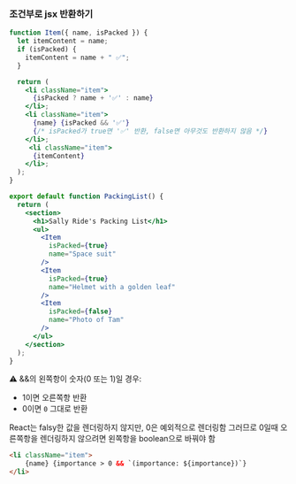 ### 조건부로 jsx 반환하기

```jsx
function Item({ name, isPacked }) {
  let itemContent = name;
  if (isPacked) {
    itemContent = name + " ✅";
  }

  return (
    <li className="item">
      {isPacked ? name + '✅' : name}
    </li>;
    <li className="item">
      {name} {isPacked && '✅'} 
      {/* isPacked가 true면 '✅' 반환, false면 아무것도 반환하지 않음 */}
    </li>;
     <li className="item">
      {itemContent}
    </li>;
  );
}

export default function PackingList() {
  return (
    <section>
      <h1>Sally Ride's Packing List</h1>
      <ul>
        <Item 
          isPacked={true} 
          name="Space suit" 
        />
        <Item 
          isPacked={true} 
          name="Helmet with a golden leaf" 
        />
        <Item 
          isPacked={false} 
          name="Photo of Tam" 
        />
      </ul>
    </section>
  );
}
```

⚠ &&의 왼쪽항이 숫자(0 또는 1)일 경우:
  - 1이면 오른쪽항 반환
  - 0이면 `0` 그대로 반환
  
  React는 falsy한 값을 렌더링하지 않지만, 0은 예외적으로 렌더링함
  그러므로 0일때 오른쪽항을 렌더링하지 않으려면 왼쪽항을 boolean으로 바꿔야 함
  
  ```html
  <li className="item">
      {name} {importance > 0 && `(importance: ${importance})`}
  </li>
  ```